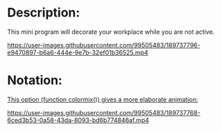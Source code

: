 # Description:
This mini program will decorate your workplace while you are not active.

https://user-images.githubusercontent.com/99505483/189737796-e9470897-b6a6-444e-9e7b-32ef01b36525.mp4

# Notation:
[This option (function colormix()) gives a more elaborate animation:](https://github.com/pyguyuser/Screen-Time/blob/main/2_Function_Option.py)

https://user-images.githubusercontent.com/99505483/189737768-6ced3b53-0a58-43da-8093-bd6b774846af.mp4

